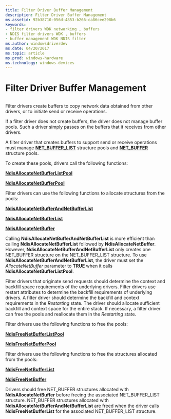 ```yaml
---
title: Filter Driver Buffer Management
description: Filter Driver Buffer Management
ms.assetid: 92b38710-056d-4853-b266-ca86cee298b6
keywords:
- filter drivers WDK networking , buffers
- NDIS filter drivers WDK , buffers
- buffer management WDK NDIS filter
ms.author: windowsdriverdev
ms.date: 04/20/2017
ms.topic: article
ms.prod: windows-hardware
ms.technology: windows-devices
---
```


# Filter Driver Buffer Management


## <a href="" id="ddk-filter-driver-buffer-management-ng"></a>


Filter drivers create buffers to copy network data obtained from other drivers, or to initiate send or receive operations.

If a filter driver does not create buffers, the driver does not manage buffer pools. Such a driver simply passes on the buffers that it receives from other drivers.

A filter driver that creates buffers to support send or receive operations must manage [**NET\_BUFFER\_LIST**](https://msdn.microsoft.com/library/windows/hardware/ff568388) structure pools and [**NET\_BUFFER**](https://msdn.microsoft.com/library/windows/hardware/ff568376) structure pools.

To create these pools, drivers call the following functions:

[**NdisAllocateNetBufferListPool**](https://msdn.microsoft.com/library/windows/hardware/ff561611)

[**NdisAllocateNetBufferPool**](https://msdn.microsoft.com/library/windows/hardware/ff561613)

Filter drivers can use the following functions to allocate structures from the pools:

[**NdisAllocateNetBufferAndNetBufferList**](https://msdn.microsoft.com/library/windows/hardware/ff561608)

[**NdisAllocateNetBufferList**](https://msdn.microsoft.com/library/windows/hardware/ff561609)

[**NdisAllocateNetBuffer**](https://msdn.microsoft.com/library/windows/hardware/ff561607)

Calling **NdisAllocateNetBufferAndNetBufferList** is more efficient than calling **NdisAllocateNetBufferList** followed by **NdisAllocateNetBuffer**. However, **NdisAllocateNetBufferAndNetBufferList** only creates one NET\_BUFFER structure on the NET\_BUFFER\_LIST structure. To use **NdisAllocateNetBufferAndNetBufferList**, the driver must set the *AllocateNetBuffer* parameter to **TRUE** when it calls **NdisAllocateNetBufferListPool**.

Filter drivers that originate send requests should determine the context and backfill space requirements of the underlying drivers. Filter drivers use restart attributes to determine the backfill requirements of underlying drivers. A filter driver should determine the backfill and context requirements in the *Restarting* state. The driver should allocate sufficient backfill and context space for the entire stack. If necessary, a filter driver can free the pools and reallocate them in the *Restarting* state.

Filter drivers use the following functions to free the pools:

[**NdisFreeNetBufferListPool**](https://msdn.microsoft.com/library/windows/hardware/ff562590)

[**NdisFreeNetBufferPool**](https://msdn.microsoft.com/library/windows/hardware/ff562592)

Filter drivers use the following functions to free the structures allocated from the pools:

[**NdisFreeNetBufferList**](https://msdn.microsoft.com/library/windows/hardware/ff562583)

[**NdisFreeNetBuffer**](https://msdn.microsoft.com/library/windows/hardware/ff562582)

Drivers should free NET\_BUFFER structures allocated with **NdisAllocateNetBuffer** before freeing the associated NET\_BUFFER\_LIST structure. NET\_BUFFER structures allocated with **NdisAllocateNetBufferAndNetBufferList** are freed when the driver calls **NdisFreeNetBufferList** for the associated NET\_BUFFER\_LIST structure.

 

 





